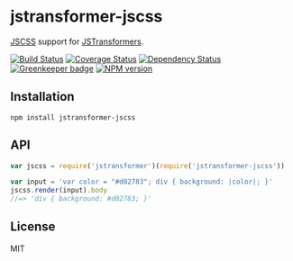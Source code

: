 # jstransformer-jscss

[JSCSS](https://github.com/AlexanderSelzer/jscss) support for [JSTransformers](http://github.com/jstransformers).

[![Build Status](https://img.shields.io/travis/jstransformers/jstransformer-foo/master.svg)](https://travis-ci.org/jstransformers/jstransformer-foo)
[![Coverage Status](https://img.shields.io/codecov/c/github/jstransformers/jstransformer-foo/master.svg)](https://codecov.io/gh/jstransformers/jstransformer-foo)
[![Dependency Status](https://img.shields.io/david/jstransformers/jstransformer-foo/master.svg)](http://david-dm.org/jstransformers/jstransformer-foo)
[![Greenkeeper badge](https://badges.greenkeeper.io/jstransformers/jstransformer-foo.svg)](https://greenkeeper.io/)
[![NPM version](https://img.shields.io/npm/v/jstransformer-foo.svg)](https://www.npmjs.org/package/jstransformer-foo)

## Installation

    npm install jstransformer-jscss

## API

```js
var jscss = require('jstransformer')(require('jstransformer-jscss'))

var input = 'var color = "#d02783"; div { background: |color|; }'
jscss.render(input).body
//=> 'div { background: #d02783; }'
```

## License

MIT
